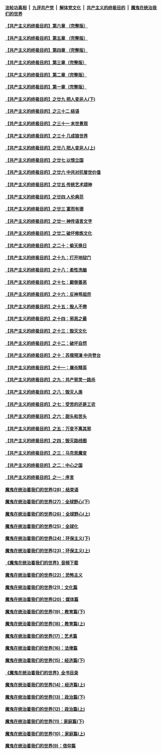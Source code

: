 

####  [法轮功真相](../../../../basic/blob/master/README.md?t=05220831) &nbsp;|&nbsp; [九评共产党](../../../../9ping.md/blob/master/README.md?t=05220831) &nbsp;|&nbsp; [解体党文化](../../../../jtdwh.md/blob/master/README.md?t=05220831)  &nbsp;|&nbsp; [共产主义的终极目的](../../../../gczydzjmd.md/blob/master/README.md?t=05220831) &nbsp;|&nbsp; [魔鬼在统治我们的世界](../../../../mgztzwmdsj.md/blob/master/README.md?t=05220831) 

#### [【共产主义的终极目的】第六章 （完整版）](../pages/nsc422/n11428913.md?t=05220831) 

#### [【共产主义的终极目的】第五章 （完整版）](../pages/nsc422/n11428912.md?t=05220831) 

#### [【共产主义的终极目的】第四章 （完整版）](../pages/nsc422/n11428907.md?t=05220831) 

#### [【共产主义的终极目的】第三章（完整版）](../pages/nsc422/n11428848.md?t=05220831) 

#### [【共产主义的终极目的】第二章（完整版）](../pages/nsc422/n11428831.md?t=05220831) 

#### [【共产主义的终极目的】第一章（完整版）](../pages/nsc422/n11417651.md?t=05220831) 

#### [【共产主义的终极目的】之廿九 把人变非人(下)](../pages/nsc422/n11344140.md?t=05220831) 

#### [【共产主义的终极目的】之三十二 结语](../pages/nsc422/n11360535.md?t=05220831) 

#### [【共产主义的终极目的】之三十一 末世景观](../pages/nsc422/n11351129.md?t=05220831) 

#### [【共产主义的终极目的】之三十 几成狼世界](../pages/nsc422/n11348280.md?t=05220831) 

#### [【共产主义的终极目的】之廿八 把人变非人(上)](../pages/nsc422/n11340492.md?t=05220831) 

#### [【共产主义的终极目的】之廿七 以恨立国](../pages/nsc422/n11336944.md?t=05220831) 

#### [【共产主义的终极目的】之廿六 中共对抗普世价值](../pages/nsc422/n11324785.md?t=05220831) 

#### [【共产主义的终极目的】之廿五 传统艺术颂神](../pages/nsc422/n11296396.md?t=05220831) 

#### [【共产主义的终极目的】之廿四 人伦典范](../pages/nsc422/n11296397.md?t=05220831) 

#### [【共产主义的终极目的】之廿三 富而有德](../pages/nsc422/n11283598.md?t=05220831) 

#### [【共产主义的终极目的】之廿一 神传语言文字](../pages/nsc422/n11263265.md?t=05220831) 

#### [【共产主义的终极目的】之廿二 破坏修炼文化](../pages/nsc422/n11245728.md?t=05220831) 

#### [【共产主义的终极目的】之二十：偷天换日](../pages/nsc422/n11238846.md?t=05220831) 

#### [【共产主义的终极目的】之十九：打开地狱门](../pages/nsc422/n11206376.md?t=05220831) 

#### [【共产主义的终极目的】之十八：柔性洗脑](../pages/nsc422/n11199994.md?t=05220831) 

#### [【共产主义的终极目的】之十七：颠倒善恶](../pages/nsc422/n11179782.md?t=05220831) 

#### [【共产主义的终极目的】之十六：反神骂祖宗](../pages/nsc422/n11166798.md?t=05220831) 

#### [【共产主义的终极目的】之十五：毁人不倦](../pages/nsc422/n11166792.md?t=05220831) 

#### [【共产主义的终极目的】之十四：邪恶之最](../pages/nsc422/n11150249.md?t=05220831) 

#### [【共产主义的终极目的】之十三：毁灭文化](../pages/nsc422/n11135227.md?t=05220831) 

#### [【共产主义的终极目的】之十二：破坏自然](../pages/nsc422/n11135214.md?t=05220831) 

#### [【共产主义的终极目的】之十：苏俄预演 中共登台](../pages/nsc422/n11118424.md?t=05220831) 

#### [【共产主义的终极目的】之十一：屠杀精英](../pages/nsc422/n11118442.md?t=05220831) 

#### [【共产主义的终极目的】之九：共产邪灵一路杀](../pages/nsc422/n11114139.md?t=05220831) 

#### [【共产主义的终极目的】之八：毁灭人类](../pages/nsc422/n11108503.md?t=05220831) 

#### [【共产主义的终极目的】之七：受苦的还是工农](../pages/nsc422/n11101809.md?t=05220831) 

#### [【共产主义的终极目的】之六：甜头和苦头](../pages/nsc422/n11096971.md?t=05220831) 

#### [【共产主义的终极目的】之五：万变不离其邪](../pages/nsc422/n11091285.md?t=05220831) 

#### [【共产主义的终极目的】之四：毁灭路线图](../pages/nsc422/n11086284.md?t=05220831) 

#### [【共产主义的终极目的】之三：马克思魔变](../pages/nsc422/n11061941.md?t=05220831) 

#### [【共产主义的终极目的】之二：中心之国](../pages/nsc422/n11047728.md?t=05220831) 

#### [【共产主义的终极目的】之一：序言](../pages/nsc422/n11086077.md?t=05220831) 

#### [魔鬼在统治着我们的世界(28)：结束语](../pages/nsc422/n10936246.md?t=05220831) 

#### [魔鬼在统治着我们的世界(27)：全球野心(下)](../pages/nsc422/n10928319.md?t=05220831) 

#### [魔鬼在统治着我们的世界(26)：全球野心(上)](../pages/nsc422/n10900318.md?t=05220831) 

#### [魔鬼在统治着我们的世界(25)：全球化](../pages/nsc422/n10788205.md?t=05220831) 

#### [魔鬼在统治着我们的世界(24)：环保主义(下)](../pages/nsc422/n10695307.md?t=05220831) 

#### [魔鬼在统治着我们的世界(23)：环保主义(上)](../pages/nsc422/n10688613.md?t=05220831) 

#### [《魔鬼在统治着我们的世界》音频下载](../pages/nsc422/n10635553.md?t=05220831) 

#### [魔鬼在统治着我们的世界(22)：恐怖主义](../pages/nsc422/n10614727.md?t=05220831) 

#### [魔鬼在统治着我们的世界(21)：文化篇](../pages/nsc422/n10597706.md?t=05220831) 

#### [魔鬼在统治着我们的世界(20)：媒体篇](../pages/nsc422/n10586579.md?t=05220831) 

#### [魔鬼在统治着我们的世界(19)：教育篇(下)](../pages/nsc422/n10564808.md?t=05220831) 

#### [魔鬼在统治着我们的世界(18)：教育篇(上)](../pages/nsc422/n10526970.md?t=05220831) 

#### [魔鬼在统治着我们的世界(17)：艺术篇](../pages/nsc422/n10499093.md?t=05220831) 

#### [魔鬼在统治着我们的世界(16)：法律篇](../pages/nsc422/n10485969.md?t=05220831) 

#### [魔鬼在统治着我们的世界(15)：经济篇(下)](../pages/nsc422/n10469975.md?t=05220831) 

#### [《魔鬼在统治着我们的世界》全书目录](../pages/nsc422/n10464261.md?t=05220831) 

#### [魔鬼在统治着我们的世界(14)：经济篇(上)](../pages/nsc422/n10457370.md?t=05220831) 

#### [魔鬼在统治着我们的世界(13)：政治篇(下)](../pages/nsc422/n10448270.md?t=05220831) 

#### [魔鬼在统治着我们的世界(12)：政治篇(上)](../pages/nsc422/n10444576.md?t=05220831) 

#### [魔鬼在统治着我们的世界(11)：家庭篇(下)](../pages/nsc422/n10440961.md?t=05220831) 

#### [魔鬼在统治着我们的世界(10)：家庭篇(上)](../pages/nsc422/n10435448.md?t=05220831) 

#### [魔鬼在统治着我们的世界(9)：信仰篇](../pages/nsc422/n10432159.md?t=05220831) 

